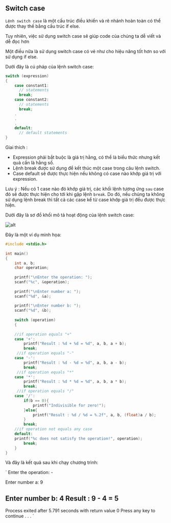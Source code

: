 ## Switch case

`Lệnh switch case` là một cấu trúc điều khiển và rẽ nhánh hoàn toàn có thể được thay thế bằng cấu trúc if else.

Tuy nhiên, việc sử dụng switch case sẽ giúp code của chúng ta dễ viết và dễ đọc hơn

Một điều nữa là sử dụng switch case có vẻ như cho hiệu năng tốt hơn so với sử dụng if else.

Dưới đây là cú pháp của lệnh switch case:

```c
switch (expression)
{
    case constant1:
      // statements
      break;
    case constant2:
      // statements
      break;
    .
    .
    .
    default:
      // default statements
}
```
Giai thích :

* Expression phải bắt buộc là giá trị hằng, có thể là biểu thức nhưng kết quả cần là hằng số.
* Lệnh break được sử dụng để kết thúc một case trong câu lệnh switch.
* Case default sẽ được thực hiện nếu không có case nào khớp giá trị với expression.

Lưu ý : Nếu có 1 case nào đó khớp giá trị, các khối lệnh tương ứng `sau` case đó sẽ được thực hiện cho tới khi gặp lệnh `break`. Do đó, nếu chúng ta không sử dụng lệnh break thì tất cả các case kể từ case khớp giá trị đều được thực hiện.

Dưới đây là sơ đồ khối mô tả hoạt động của lệnh switch case:

![alt](https://github.com/AnestLearning/Course-C-Fundamentals/blob/master/Images/lenh-switch-case-trong-c.jpg)

Đây là một ví dụ minh họa:

```c
#include <stdio.h>
 
int main()
{
    int a, b;
    char operation;
    
    printf("\nEnter the operation: ");
    scanf("%c", &operation);
 
    printf("\nEnter number a: ");
    scanf("%d", &a);
    
    printf("\nEnter number b: ");
    scanf("%d", &b);
 
    switch (operation)
    {
    	
    //if operation equals "+"
    case '+':
        printf("Result : %d + %d = %d", a, b, a + b);
        break;
     //if operation equals "-"
    case '-':
        printf("Result : %d - %d = %d", a, b, a - b);
        break;
     //if operation equals "*"
    case '*':
        printf("Result : %d * %d = %d", a, b, a * b);
        break;
     //if operation equals "/"
    case '/':
        if(b == 0){
            printf("Indivisible for zero!");
        }else{
            printf("Result : %d / %d = %.2f", a, b, (float)a / b);
        }
        break;
 	//if operation not equals any case
    default:
    printf("%c does not satisfy the operation!", operation);
        break;
    }
}
```
Và đây là kết quả sau khi chạy chương trình:



`
Enter the operation: -

Enter number a: 9

Enter number b: 4
Result : 9 - 4 = 5
--------------------------------
Process exited after 5.791 seconds with return value 0
Press any key to continue . . .
`



